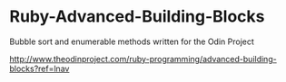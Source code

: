 Ruby-Advanced-Building-Blocks
=============================

Bubble sort and enumerable methods written for the Odin Project

http://www.theodinproject.com/ruby-programming/advanced-building-blocks?ref=lnav
